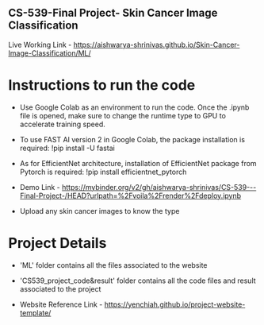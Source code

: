 ## CS-539-Final Project- Skin Cancer Image Classification

Live Working Link - https://aishwarya-shrinivas.github.io/Skin-Cancer-Image-Classification/ML/

# Instructions to run the code

* Use Google Colab as an environment to run the code. Once the .ipynb file is opened, make sure to change the runtime type to GPU to accelerate training speed.

* To use FAST AI version 2 in Google Colab, the package installation is required: !pip install -U fastai

* As for EfficientNet architecture, installation of EfficientNet package from Pytorch is required: !pip install efficientnet_pytorch

* Demo Link - https://mybinder.org/v2/gh/aishwarya-shrinivas/CS-539---Final-Project-/HEAD?urlpath=%2Fvoila%2Frender%2Fdeploy.ipynb 

* Upload any skin cancer images to know the type 

# Project Details

* 'ML' folder contains all the files associated to the website

* 'CS539_project_code&result' folder contains all the code files and result associated to the project

* Website Reference Link - https://yenchiah.github.io/project-website-template/




